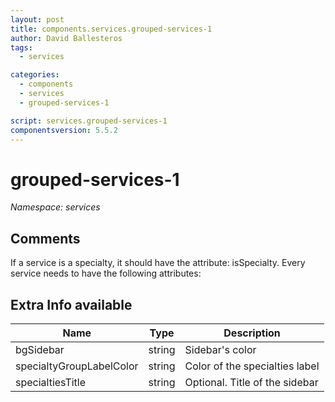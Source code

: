 ```yaml
---
layout: post
title: components.services.grouped-services-1
author: David Ballesteros
tags:
  - services

categories:
  - components
  - services
  - grouped-services-1

script: services.grouped-services-1
componentsversion: 5.5.2
---
```

# grouped-services-1

*Namespace: services*

## Comments

If a service is a specialty, it should have the attribute: isSpecialty. 
Every service needs to have the following attributes:


## Extra Info available

| Name | Type | Description |
| --- | --- | --- |
| bgSidebar | string | Sidebar's color |
| specialtyGroupLabelColor | string | Color of the specialties label |
| specialtiesTitle | string | Optional. Title of the sidebar |
